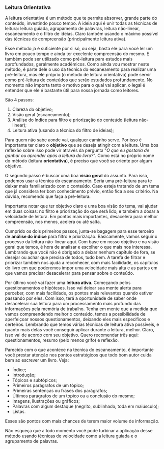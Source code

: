 ### Leitura Orientativa

A leitura orientativa é um método que te permite absorver, grande parte do conteúdo, investindo pouco tempo. A ideia aqui é unir todas as técnicas de leitura: leitura guiada, agrupamento de palavras, leitura não-linear, escaneamento e o filtro de ideias. Claro também usando o máximo possível das técnicas de compreensão (principalmente leitura ativa).

Esse método já é suficiente por si só, ou seja, basta ele para você ler um livro em pouco tempo e ainda ter excelente compreensão do mesmo. E também pode ser utilizado como pré-leitura para estudos mais aprofundados, geralmente acadêmicos. Como ainda vou mostrar neste método, é parte dele o uso da técnica do escaneamento para realizar uma pré-leitura, mas ele próprio (o método de leitura orientativa) pode servir como pré-leitura de conteúdos que serão estudados profundamente. No momento não importa tanto o motivo para o qual vai aplicar, o legal é entender que ele é bastante útil para nossa jornada como leitores.

São 4 passos:

1. Clareza do objetivo;
2. Visão geral (escaneamento);
3. Análise do índice para filtro e priorização do conteúdo (leitura não-linear);
4. Leitura ativa (usando a técnica do filtro de ideias);

Para quem não sabe aonde vai, qualquer caminho serve. Por isso é importante ter claro o **objetivo** que se deseja atingir com a leitura. Uma boa reflexão sobre isso pode vir através da pergunta "*O que eu gostaria de ganhar ou aprender após a leitura do livro?*". Como está no próprio nome do método (leitura **orientativa**), é preciso que você se oriente por algum objetivo.

O segundo passo é buscar uma boa **visão geral** do assunto. Para isso, podemos usar a técnica do escaneamento. Seria uma pré-leitura para te deixar mais familiarizado com o conteúdo. Caso esteja tratando de um tema que já considera ter bom conhecimento prévio, então fica a seu critério. Na dúvida, recomendo que faça a pré-leitura.

Importante notar que ter objetivo claro e uma boa visão do tema, vai ajudar em duas coisas: no filtro e priorização do que será lido, e também a dosar a velocidade de leitura. Em pontos mais importantes, desacelera para melhor compreensão, nos menos, acelera ou até salta.

Cumprido os dois primeiros passos, junta-se bagagem para esse terceiro de **análise do índice** para filtro e priorização. Basicamente, vamos seguir o processo da leitura não-linear aqui. Com base em nosso objetivo e na visão geral que temos, é hora de analisar e escolher o que mais nos interessa. Lembrando que você não é obrigado a deixar nenhum capítulo de fora, se desejar ou achar que precisa de todos, tudo bem. A tarefa de filtrar e priorizar também nos ajuda a reconhecer, com mais facilidade, os capítulos do livro em que poderemos impor uma velocidade mais alta e as partes em que vamos precisar desacelerar para pensar sobre o conteúdo.

Por último você vai fazer uma **leitura ativa**. Começando pelos questionamentos e hipóteses. Isso vai deixar sua mente alerta para perceber, com mais facilidade, os pontos mais relevantes quando estiver passando por eles. Com isso, terá a oportunidade de saber onde desacelerar sua leitura para um processamento mais profundo das informações pela memória de trabalho. Tenha em mente que a medida que vamos compreendendo melhor o conteúdo, temos a possibilidade de aperfeiçoar nossos questionamentos, deixando eles mais específicos e certeiros. Lembrando que temos várias técnicas de leitura ativa possíveis, e quanto mais delas você conseguir aplicar durante a leitura, melhor. Claro, isso vai de acordo com seu objetivo. Quero recomendar três aqui: questionamentos, resumo (pelo menos grifo) e reflexão.

Parecido com o que acontece na técnica do escaneamento, é importante você prestar atenção nos pontos estratégicos que todo bom autor cuida bem ao escrever um livro. Veja:

* Índice;
* Introdução;
* Tópicos e subtópicos;
* Primeiros parágrafos de um tópico;
* Primeiras sentenças ou frases dos parágrafos;
* Últimos parágrafos de um tópico ou a conclusão do mesmo;
* Imagens, ilustrações ou gráficos;
* Palavras com algum destaque (negrito, sublinhado, toda em maiúsculo);
* Listas.

Esses são pontos com mais chances de terem maior volume de informação.

Não esqueça que a todo momento você pode turbinar a aplicação desse método usando técnicas de velocidade como a leitura guiada e o agrupamento de palavras.
